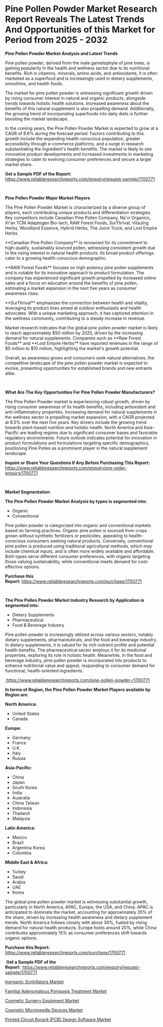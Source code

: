 <p><h1>Pine Pollen Powder Market Research Report Reveals The Latest Trends And Opportunities of this Market for Period from 2025 - 2032</h1></p><p><strong>Pine Pollen Powder Market Analysis and Latest Trends</strong></p>
<p><p>Pine pollen powder, derived from the male gametophyte of pine trees, is gaining popularity in the health and wellness sector due to its nutritional benefits. Rich in vitamins, minerals, amino acids, and antioxidants, it is often marketed as a superfood and is increasingly used in dietary supplements, smoothies, and health foods. </p><p>The market for pine pollen powder is witnessing significant growth driven by rising consumer interest in natural and organic products, alongside trends towards holistic health solutions. Increased awareness about the benefits of this natural supplement is also propelling demand. Additionally, the growing trend of incorporating superfoods into daily diets is further boosting the market landscape.</p><p>In the coming years, the Pine Pollen Powder Market is expected to grow at a CAGR of 8.6% during the forecast period. Factors contributing to this growth include the expanding health-conscious population, greater accessibility through e-commerce platforms, and a surge in research substantiating the ingredient's health benefits. The market is likely to see innovative product developments and increased investments in marketing strategies to cater to evolving consumer preferences and secure a larger market share.</p></p>
<p><strong>Get a Sample PDF of the Report:&nbsp;</strong> <a href="https://www.reliableresearchreports.com/enquiry/request-sample/1700771?utm_campaign=24&utm_medium=2&utm_source=Github&utm_content=ia&utm_term=09012025&utm_id=pine-pollen-powder">https://www.reliableresearchreports.com/enquiry/request-sample/1700771</a></p>
<p>&nbsp;</p>
<p><strong>Pine Pollen Powder Major Market Players</strong></p>
<p><p>The Pine Pollen Powder Market is characterized by a diverse group of players, each contributing unique products and differentiation strategies. Key competitors include Canadian Pine Pollen Company, Na'vi Organics, Xi'an TCM Adaptogen Bio-tech, RAW Forest Foods, SurThrival, VitaJing Herbs, Woodland Essence, Hybrid Herbs, The Juice Truck, and Lost Empire Herbs.</p><p>**Canadian Pine Pollen Company** is renowned for its commitment to high-quality, sustainably sourced pollen, witnessing consistent growth due to the rising interest in natural health products. Its broad product offerings cater to a growing health-conscious demographic.</p><p>**RAW Forest Foods** focuses on high-potency pine pollen supplements and is notable for its innovative approach to product formulation. The company has experienced significant growth propelled by increased online sales and a focus on education around the benefits of pine pollen, estimating a market expansion in the next five years as consumer awareness rises.</p><p>**SurThrival** emphasizes the connection between health and vitality, leveraging its product lines aimed at outdoor enthusiasts and health advocates. With a unique marketing approach, it has captured attention in the wellness community, contributing to a steady increase in revenue.</p><p>Market research indicates that the global pine pollen powder market is likely to reach approximately $50 million by 2025, driven by the increasing demand for natural supplements. Companies such as **Raw Forest Foods** and **Lost Empire Herbs** have reported revenues in the range of $5 million to $10 million, highlighting the market's growth potential.</p><p>Overall, as awareness grows and consumers seek natural alternatives, the competitive landscape of the pine pollen powder market is expected to evolve, presenting opportunities for established brands and new entrants alike.</p></p>
<p>&nbsp;</p>
<p><strong>What Are The Key Opportunities For Pine Pollen Powder Manufacturers?</strong></p>
<p><p>The Pine Pollen Powder market is experiencing robust growth, driven by rising consumer awareness of its health benefits, including antioxidant and anti-inflammatory properties. Increasing demand for natural supplements in the wellness sector is propelling market expansion, with a CAGR projected at 6.5% over the next five years. Key drivers include the growing trend towards plant-based nutrition and holistic health. North America and Asia-Pacific are leading regions due to significant consumer bases and favorable regulatory environments. Future outlook indicates potential for innovation in product formulations and formulations targeting specific demographics, positioning Pine Pollen as a prominent player in the natural supplement landscape.</p></p>
<p><strong>Inquire or Share Your Questions If Any Before Purchasing This Report:</strong> <a href="https://www.reliableresearchreports.com/enquiry/pre-order-enquiry/1700771?utm_campaign=24&utm_medium=2&utm_source=Github&utm_content=ia&utm_term=09012025&utm_id=pine-pollen-powder">https://www.reliableresearchreports.com/enquiry/pre-order-enquiry/1700771</a></p>
<p>&nbsp;</p>
<p><strong>Market Segmentation</strong></p>
<p><strong>The Pine Pollen Powder Market Analysis by types is segmented into:</strong></p>
<p><ul><li>Organic</li><li>Conventional</li></ul></p>
<p><p>Pine pollen powder is categorized into organic and conventional markets based on farming practices. Organic pine pollen is sourced from crops grown without synthetic fertilizers or pesticides, appealing to health-conscious consumers seeking natural products. Conversely, conventional pine pollen is produced using traditional agricultural methods, which may include chemical inputs, and is often more widely available and affordable. Both types serve different consumer preferences, with organic targeting those valuing sustainability, while conventional meets demand for cost-effective options.</p></p>
<p><strong>Purchase this Report:&nbsp;</strong><a href="https://www.reliableresearchreports.com/purchase/1700771?utm_campaign=24&utm_medium=2&utm_source=Github&utm_content=ia&utm_term=09012025&utm_id=pine-pollen-powder">https://www.reliableresearchreports.com/purchase/1700771</a></p>
<p>&nbsp;</p>
<p><strong>The Pine Pollen Powder Market Industry Research by Application is segmented into:</strong></p>
<p><ul><li>Dietary Supplements</li><li>Pharmaceutical</li><li>Food & Beverage Industry</li></ul></p>
<p><p>Pine pollen powder is increasingly utilized across various sectors, notably dietary supplements, pharmaceuticals, and the food and beverage industry. In dietary supplements, it is valued for its rich nutrient profile and potential health benefits. The pharmaceutical sector employs it for its medicinal properties, exploring its role in holistic health. Meanwhile, in the food and beverage industry, pine pollen powder is incorporated into products to enhance nutritional value and appeal, responding to consumer demand for functional, health-oriented ingredients.</p></p>
<p><a href="https://www.reliableresearchreports.com/pine-pollen-powder-r1700771?utm_campaign=24&utm_medium=2&utm_source=Github&utm_content=ia&utm_term=09012025&utm_id=pine-pollen-powder">&nbsp;https://www.reliableresearchreports.com/pine-pollen-powder-r1700771</a></p>
<p><strong>In terms of Region, the Pine Pollen Powder Market Players available by Region are:</strong></p>
<p>
    <p> <strong> North America: </strong>
        <ul>
            <li>United States</li>
            <li>Canada</li>
        </ul>
        </p> 
    <p> <strong> Europe: </strong>
        <ul>
            <li>Germany</li>
            <li>France</li>
            <li>U.K.</li>
            <li>Italy</li>
            <li>Russia</li>
        </ul>
        </p> 
    <p> <strong> Asia-Pacific: </strong>
        <ul>
            <li>China</li>
            <li>Japan</li>
            <li>South Korea</li>
            <li>India</li>
            <li>Australia</li>
            <li>China Taiwan</li>
            <li>Indonesia</li>
            <li>Thailand</li>
            <li>Malaysia</li>
        </ul>
        </p> 
    <p> <strong> Latin America: </strong>
        <ul>
            <li>Mexico</li>
            <li>Brazil</li>
            <li>Argentina Korea</li>
            <li>Colombia</li>
        </ul>
        </p> 
    <p> <strong> Middle East & Africa: </strong>
        <ul>
            <li>Turkey</li>
            <li>Saudi</li>
            <li>Arabia</li>
            <li>UAE</li>
            <li>Korea</li>
        </ul>
    </p>
    </p>
<p><p>The global pine pollen powder market is witnessing substantial growth, particularly in North America, APAC, Europe, the USA, and China. APAC is anticipated to dominate the market, accounting for approximately 35% of the share, driven by increasing health awareness and dietary supplement trends. North America follows closely with about 30%, fueled by rising demand for natural health products. Europe holds around 20%, while China contributes approximately 15% as consumer preferences shift towards organic options.</p></p>
<p><strong>Purchase this Report: </strong><a href="https://www.reliableresearchreports.com/purchase/1700771?utm_campaign=24&utm_medium=2&utm_source=Github&utm_content=ia&utm_term=09012025&utm_id=pine-pollen-powder">https://www.reliableresearchreports.com/purchase/1700771</a></p>
<p>&nbsp;<strong>Get a Sample PDF of the Report:&nbsp;&nbsp;</strong><a href="https://www.reliableresearchreports.com/enquiry/request-sample/1700771?utm_campaign=24&utm_medium=2&utm_source=Github&utm_content=ia&utm_term=09012025&utm_id=pine-pollen-powder">https://www.reliableresearchreports.com/enquiry/request-sample/1700771</a></p>
<p><strong></strong></p>
<p><p><a href="https://github.com/santosh758595/Market-Research-Report-List-6/blob/main/inorganic-scnhillators-market.md?utm_campaign=24&utm_medium=2&utm_source=Github&utm_content=ia&utm_term=09012025&utm_id=pine-pollen-powder">Inorganic Scnhillators Market</a></p><p><a href="https://github.com/elizabethdagraca/Market-Research-Report-List-5/blob/main/familial-adenomatous-polyposis-treatment-market.md?utm_campaign=24&utm_medium=2&utm_source=Github&utm_content=ia&utm_term=09012025&utm_id=pine-pollen-powder">Familial Adenomatous Polyposis Treatment Market</a></p><p><a href="https://github.com/klindsey95/Market-Research-Report-List-1/blob/main/cosmetic-surgery-equipment-market.md?utm_campaign=24&utm_medium=2&utm_source=Github&utm_content=ia&utm_term=09012025&utm_id=pine-pollen-powder">Cosmetic Surgery Equipment Market</a></p><p><a href="https://github.com/delindacallegari68/Market-Research-Report-List-1/blob/main/cosmetic-microneedle-devices-market.md?utm_campaign=24&utm_medium=2&utm_source=Github&utm_content=ia&utm_term=09012025&utm_id=pine-pollen-powder">Cosmetic Microneedle Devices Market</a></p><p><a href="https://github.com/steidmindy199393/Market-Research-Report-List-1/blob/main/printed-circuit-borard-pcb-design-software-market.md?utm_campaign=24&utm_medium=2&utm_source=Github&utm_content=ia&utm_term=09012025&utm_id=pine-pollen-powder">Printed Circuit Borard (PCB) Design Software Market</a></p></p>